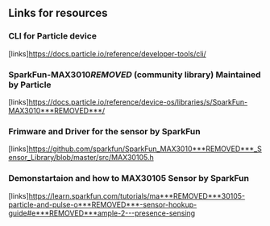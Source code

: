 ## Links for resources

### CLI for Particle device
[links]https://docs.particle.io/reference/developer-tools/cli/

### SparkFun-MAX3010***REMOVED*** (community library) Maintained by Particle
[links]https://docs.particle.io/reference/device-os/libraries/s/SparkFun-MAX3010***REMOVED***/

### Frimware and Driver for the sensor by SparkFun
[links]https://github.com/sparkfun/SparkFun_MAX3010***REMOVED***_Sensor_Library/blob/master/src/MAX30105.h

### Demonstartaion and how to MAX30105 Sensor by SparkFun
[links]https://learn.sparkfun.com/tutorials/ma***REMOVED***30105-particle-and-pulse-o***REMOVED***-sensor-hookup-guide#e***REMOVED***ample-2---presence-sensing
